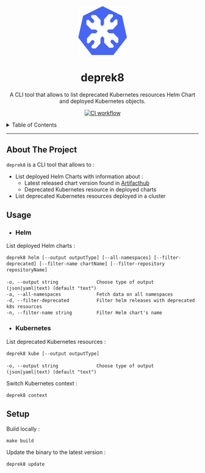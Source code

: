 <!-- TITLE -->
<br />
<div align="center">
  <img src="./assets/logo.png" alt="Logo" width="128" height="128">
  <h1 align="center">deprek8</h3>
  <p align="center">
    A CLI tool that allows to list deprecated Kubernetes resources Helm Chart and deployed Kubernetes objects.
  </p>
</div>

<div align="center">

[![CI workflow](https://github.com/eliasbokreta/deprek8/actions/workflows/main.yml/badge.svg)](https://github.com/eliasbokreta/deprek8/actions/workflows/main.yml/badge.svg)

</div>

<!-- TABLE OF CONTENTS -->
<details>
  <summary>Table of Contents</summary>
  <ol>
    <li>
      <a href="#about-the-project">About The Project</a>
    </li>
    <li>
      <a href="#usage">Usage</a>
    </li>
    <li>
      <a href="#setup">Setup</a>
    </li>
  </ol>
</details>


---

## About The Project

`deprek8` is a CLI tool that allows to :
- List deployed Helm Charts with information about :
  - Latest released chart version found in [Artifacthub](https://artifacthub.io/packages/search?kind=0&sort=relevance&page=1)
  - Deprecated Kubernetes resource in deployed charts
- List deprecated Kubernetes resources deployed in a cluster

## Usage

- ### Helm
List deployed Helm charts :
```
deprek8 helm [--output outputType] [--all-namespaces] [--filter-deprecated] [--filter-name chartName] [--filter-repository repositoryName]

-o, --output string              Choose type of output (json|yaml|text) (default "text")
-a, --all-namespaces             Fetch data on all namespaces
-d, --filter-deprecated          Filter helm releases with deprecated k8s resources
-n, --filter-name string         Filter Helm chart's name
```

- ### Kubernetes
List deprecated Kubernetes resources :
```
deprek8 kube [--output outputType]

-o, --output string              Choose type of output (json|yaml|text) (default "text")
```

Switch Kubernetes context :
```
deprek8 context
```

## Setup
Build locally :
```
make build
```

Update the binary to the latest version :
```
deprek8 update
```
